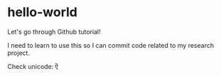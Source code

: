 # hello-world
Let's go through Github tutorial!

I need to learn to use this so I can commit code related to my research project.

Check unicode: &#2318;
